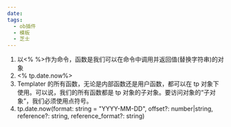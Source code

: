 ```yaml
---
date: 
tags:
  - ob插件
  - 模板
  - 芝士
---
```


1. 以<% %>作为命令，函数是我们可以在命令中调用并返回值(替换字符串)的对象
2. <% tp.date.now%>
3. Templater 的所有函数，无论是内部函数还是用户函数，都可以在 tp 对象下使用。可以说，我们的所有函数都是 tp 对象的子对象。要访问对象的“子对象”，我们必须使用点符号。
4. tp.date.now(format: string = "YYYY-MM-DD", offset?: number|string, reference?: string, reference_format?: string)